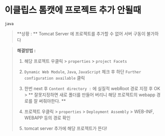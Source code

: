# 이클립스 톰캣에 프로젝트 추가 안될때
`java`

>**상황 : **
Tomcat Server 에 프로젝트를 추가할 수 없어 서버 구동이 불가하다

> **해결방법 :**
>
>1. 해당 프로젝트 우클릭 > `properties` > `project Facets`
>
> 2. `Dynamic Web Module`, `Java`, `JavaScript` 체크 후 하단 `Further configuration available` 클릭
>
> 3. 한번 next 후 `Content directory :` 에 실질적 webRoot 경로 지정 후 OK
     >    ** 잘못지정하면 새로 폴더를 만들어 버리니 해당 프로젝트의 webapp 경로를  잘 써줘야한다. **
>
> 4. 프로젝트 우클릭 > `properties` > `Deployment Assembly`
     >    WEB-INF, WEBAPP 등의 경로 확인
>
> 5. tomcat server 추가에 해당 프로젝트가 뜬다!
> 
